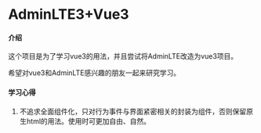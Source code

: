 # AdminLTE3+Vue3

#### 介绍
这个项目是为了学习vue3的用法，并且尝试将AdminLTE改造为vue3项目。

希望对vue3和AdminLTE感兴趣的朋友一起来研究学习。

#### 学习心得

1.  不追求全面组件化，只对行为事件与界面紧密相关的封装为组件，否则保留原生html的用法。使用时可更加自由、自然。